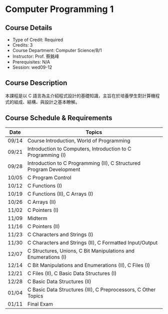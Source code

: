 # Computer Programming 1

## Course Details
- Type of Credit: Required
- Credits: 3
- Course Department: Computer Science/B/1
- Instructor: Prof. 蔡銘峰
- Prerequisites: N/A
- Session: wed09-12

## Course Description
本課程是以 C 語言為主介紹程式設計的基礎知識，主旨在於培養學生對計算機程式的組成、結構、與設計之基本瞭解。

## Course Schedule & Requirements
| Date   | Topics                                                                 |
|--------|------------------------------------------------------------------------|
| 09/14  | Course Introduction, World of Programming                              |
| 09/21  | Introduction to Computers, Introduction to C Programming (I)           |
| 09/28  | Introduction to C Programming (II), C Structured Program Development   |
| 10/05  | C Program Control                                                      |
| 10/12  | C Functions (I)                                                        |
| 10/19  | C Functions (II), C Arrays (I)                                         |
| 10/26  | C Arrays (II)                                                          |
| 11/02  | C Pointers (I)                                                         |
| 11/09  | Midterm                                                                |
| 11/16  | C Pointers (II)                                                        |
| 11/23  | C Characters and Strings (I)                                           |
| 11/30  | C Characters and Strings (II), C Formatted Input/Output                |
| 12/07  | C Structures, Unions, C Bit Manipulations and Enumerations (I)         |
| 12/14  | C Bit Manipulations and Enumerations (II), C Files (I)                 |
| 12/21  | C Files (II), C Basic Data Structures (I)                              |
| 12/28  | C Basic Data Structures (II)                                           |
| 01/04  | C Basic Data Structures (III), C Preprocessors, C Other Topics         |
| 01/11  | Final Exam                                                             |